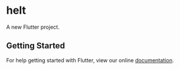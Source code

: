 # helt

A new Flutter project.

## Getting Started

For help getting started with Flutter, view our online
[documentation](https://flutter.io/).
